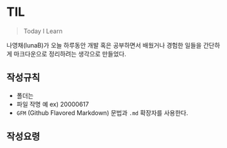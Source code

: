 # TIL
> Today I Learn

나영채(lunaB)가 오늘 하루동안 개발 혹은 공부하면서 배웠거나 경험한 일들을 간단하게 마크다운으로 정리하려는 생각으로 만들었다.

## 작성규칙
- 폴더는 
- 파일 작명 예 ex) 20000617
- `GFM` (Github Flavored Markdown) 문법과 `.md` 확장자를 사용한다.

## 작성요령




